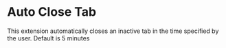 # Auto Close Tab

This extension automatically closes an inactive tab in the time specified by the user. Default is 5 minutes
